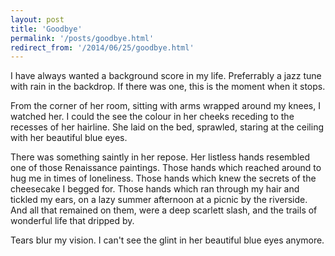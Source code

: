 ```yaml
---
layout: post
title: 'Goodbye'
permalink: '/posts/goodbye.html'
redirect_from: '/2014/06/25/goodbye.html'
---
```


I have always wanted a background score in my life. Preferrably a jazz tune with rain in the backdrop. If there was one, this is the moment when it stops.

From the corner of her room, sitting with arms wrapped around my knees, I watched her. I could the see the colour in her cheeks receding to the recesses of her hairline. She laid on the bed, sprawled, staring at the ceiling with her beautiful blue eyes.

There was something saintly in her repose. Her listless hands resembled one of those Renaissance paintings. Those hands which reached around to hug me in times of loneliness. Those hands which knew the secrets of the cheesecake I begged for. Those hands which ran through my hair and tickled my ears, on a lazy summer afternoon at a picnic by the riverside. And all that remained on them, were a deep scarlett slash, and the trails of wonderful life that dripped by.

Tears blur my vision. I can't see the glint in her beautiful blue eyes anymore.
